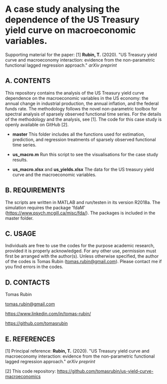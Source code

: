 # A case study analysing the dependence of the US Treasury yield curve on macroeconomic variables.
Supporting material for the paper:
	[1] **Rubin, T.** (2020). "US Treasury yield curve and macroeconomy interaction: evidence from the non-parametric functional lagged regression approach." *arXiv preprint*


A. CONTENTS
-----------

This repository contains the analysis of the US Treasury yield curve dependence on the macroeconomic variables
in the US economy: the annual change in industrial production, the annual inflation, and the federal
funds rate. The methodology follows the novel non-parametric toolbox for spectral analysis of sparsely
observed functional time series. For the details of the methodology and the analysis, see [1]. The code
for this case study is openly available on GitHub [2].

- **master**
This folder includes all the functions used for estimation, prediction, and regression treatments of sparsely observed functional time series.

- **us_macro.m**
Run this script to see the visualisations for the case study results.

- **us_macro.xlsx** and **us_yields.xlsx**
The data for the US treasury yield curve and the macroeconomic variables.
	

B. REQUIREMENTS
---------------

The scripts are written in MATLAB and run/testen in its version R2018a.
The simulation requires the package 'fdaM' (https://www.psych.mcgill.ca/misc/fda/). The packages is included in the master folder.

C. USAGE
--------

Individuals are free to use the codes for the purpose academic research, provided it is properly acknowledged. For any other use, permission must first be arranged with the author(s). Unless otherwise specified, the author of the codes is Tomas Rubin (tomas.rubin@gmail.com). Please contact me if you find errors in the codes.


D. CONTACTS
------------------
Tomas Rubin

tomas.rubin@gmail.com

https://www.linkedin.com/in/tomas-rubin/

https://github.com/tomasrubin


E. REFERENCES
----------------

[1] Principal reference: **Rubin, T.** (2020). "US Treasury yield curve and macroeconomy interaction: evidence from the non-parametric functional lagged regression approach." *arXiv preprint*

	

[2] This code repository: https://github.com/tomasrubin/us-yield-curve-macroeconomics

	
